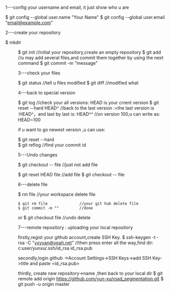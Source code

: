 1---config your username and email, it just show who u are

$ git config --global user.name "Your Name"
$ git config --global user.email "email@example.com"

2---create your repository

$ mkdir <dir>
$ git init          //initial your repository,create an empty repository
$ git add <file>    //u may add several files,and commit them together by using the next command
$ git commit -m "message"

3---check your files

$ git status   //tell u files modified
$ git diff     //modified what

4---back to special version

$ git log   //check your all versions: HEAD is your crrent version
$ git reset --hard HEAD^    //back to the last version :<the last version is :HEAD^，and last by last is: HEAD^^
                            //on version 100,u can write as: HEAD~100
							
if u want to go newest version ,u can use:

$ git reset --hard <commit id>    
$ git reflog          //find your commit id

5---Undo changes

$ git checkout -- file    //just not add file

$ git reset HEAD file     //add file
$ git checkout -- file   

6---delete file

$ rm file                  //your workspace delete file

	$ git rm file              //your git hub delete file
	$ git commit -m ""         //done
or
	$ git checkout file         //undo delete

	
	
7---remote repository : uploading your local repository

  firstly,regist your github account,create SSH Key.
$ ssh-keygen -t -rsa -C "yxyyan@yeah.net"     //then press enter all the way,find dir: c:user/yunxu/.ssh/id_rsa  id_rsa.pub

  secondly,login github ->Account Settings->SSH Keys->add SSH Key->title <anyway> and paste <id_rsa.pub>

  thirdly, create new repository->name <anyway> ,then back to your local dir
$ git remote add origin https://github.com/yun-xu/road_segmentation.git
$ git push -u origin master














